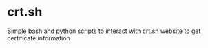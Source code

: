 # crt.sh
Simple bash and python scripts to interact with crt.sh website to get certificate information
